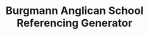---
layout: tag
title: Burgmann Anglican School Referencing Generator
header:
    overlay_image: assets/default_image.jpg
    overlay_color: "#000"
    overlay_filter: "0.5"
excerpt: Yeah but does your school have its own custom referencing generator?
taxonomy: ref-gen
author_profile: true
permalink: /tags/winston/
---
